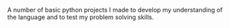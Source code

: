 A number of basic python projects I made to develop my understanding of the language and to test my problem solving skills.
